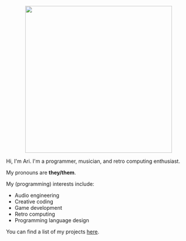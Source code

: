 <p align="center">
  <img src="https://user-images.githubusercontent.com/48262530/194957874-47ad2666-7bab-4317-b88d-6acb42a620ef.png" width="400" />
</p>

Hi, I'm Ari. I'm a programmer, musician, and retro computing enthusiast.

My pronouns are **they/them**.

My (programming) interests include:

- Audio engineering
- Creative coding
- Game development
- Retro computing
- Programming language design

You can find a list of my projects [here](https://ahribellah.space/).
